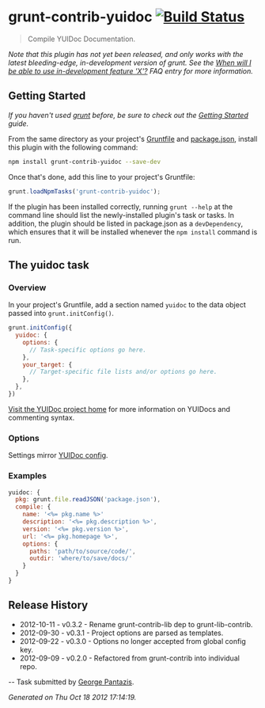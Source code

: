 # grunt-contrib-yuidoc [![Build Status](https://secure.travis-ci.org/gruntjs/grunt-contrib-yuidoc.png?branch=master)](http://travis-ci.org/gruntjs/grunt-contrib-yuidoc)

> Compile YUIDoc Documentation.

_Note that this plugin has not yet been released, and only works with the latest bleeding-edge, in-development version of grunt. See the [When will I be able to use in-development feature 'X'?](https://github.com/gruntjs/grunt/blob/devel/docs/faq.md#when-will-i-be-able-to-use-in-development-feature-x) FAQ entry for more information._

## Getting Started
_If you haven't used [grunt][] before, be sure to check out the [Getting Started][] guide._

From the same directory as your project's [Gruntfile][Getting Started] and [package.json][], install this plugin with the following command:

```bash
npm install grunt-contrib-yuidoc --save-dev
```

Once that's done, add this line to your project's Gruntfile:

```js
grunt.loadNpmTasks('grunt-contrib-yuidoc');
```

If the plugin has been installed correctly, running `grunt --help` at the command line should list the newly-installed plugin's task or tasks. In addition, the plugin should be listed in package.json as a `devDependency`, which ensures that it will be installed whenever the `npm install` command is run.

[grunt]: http://gruntjs.com/
[Getting Started]: https://github.com/gruntjs/grunt/blob/devel/docs/getting_started.md
[package.json]: https://npmjs.org/doc/json.html


## The yuidoc task

### Overview

In your project's Gruntfile, add a section named `yuidoc` to the data object passed into `grunt.initConfig()`.

```js
grunt.initConfig({
  yuidoc: {
    options: {
      // Task-specific options go here.
    },
    your_target: {
      // Target-specific file lists and/or options go here.
    },
  },
})
```

[Visit the YUIDoc project home](http://yui.github.com/yuidoc/) for more information on YUIDocs and commenting syntax.
### Options

Settings mirror [YUIDoc config](http://yui.github.com/yuidoc/args/index.html).
### Examples

```js
yuidoc: {
  pkg: grunt.file.readJSON('package.json'),
  compile: {
    name: '<%= pkg.name %>'
    description: '<%= pkg.description %>',
    version: '<%= pkg.version %>',
    url: '<%= pkg.homepage %>',
    options: {
      paths: 'path/to/source/code/',
      outdir: 'where/to/save/docs/'
    }
  }
}
```

## Release History

 * 2012-10-11 - v0.3.2 - Rename grunt-contrib-lib dep to grunt-lib-contrib.
 * 2012-09-30 - v0.3.1 - Project options are parsed as templates.
 * 2012-09-22 - v0.3.0 - Options no longer accepted from global config key.
 * 2012-09-09 - v0.2.0 - Refactored from grunt-contrib into individual repo.

--
Task submitted by <a href="http://georgepantazis.com/">George Pantazis</a>.

*Generated on Thu Oct 18 2012 17:14:19.*
